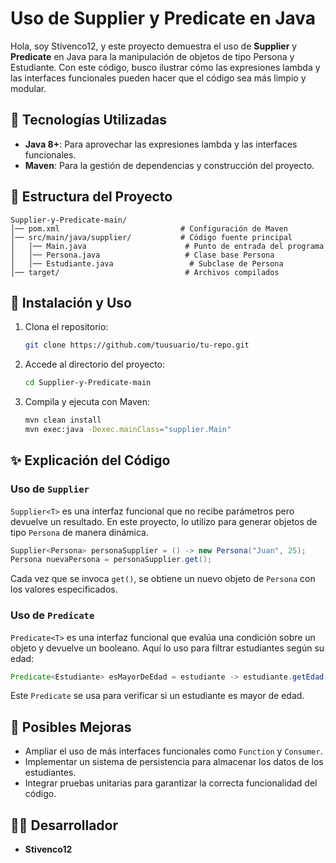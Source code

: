 # Uso de Supplier y Predicate en Java

Hola, soy Stivenco12, y este proyecto demuestra el uso de **Supplier** y **Predicate** en Java para la manipulación de objetos de tipo Persona y Estudiante. Con este código, busco ilustrar cómo las expresiones lambda y las interfaces funcionales pueden hacer que el código sea más limpio y modular.

## 🚀 Tecnologías Utilizadas
- **Java 8+**: Para aprovechar las expresiones lambda y las interfaces funcionales.
- **Maven**: Para la gestión de dependencias y construcción del proyecto.

## 📂 Estructura del Proyecto
```
Supplier-y-Predicate-main/
│── pom.xml                           # Configuración de Maven
│── src/main/java/supplier/           # Código fuente principal
│   │── Main.java                      # Punto de entrada del programa
│   │── Persona.java                   # Clase base Persona
│   │── Estudiante.java                 # Subclase de Persona
│── target/                            # Archivos compilados
```

## 📌 Instalación y Uso
1. Clona el repositorio:
   ```bash
   git clone https://github.com/tuusuario/tu-repo.git
   ```
2. Accede al directorio del proyecto:
   ```bash
   cd Supplier-y-Predicate-main
   ```
3. Compila y ejecuta con Maven:
   ```bash
   mvn clean install
   mvn exec:java -Dexec.mainClass="supplier.Main"
   ```

## ✨ Explicación del Código
### **Uso de `Supplier`**
`Supplier<T>` es una interfaz funcional que no recibe parámetros pero devuelve un resultado. En este proyecto, lo utilizo para generar objetos de tipo `Persona` de manera dinámica.
```java
Supplier<Persona> personaSupplier = () -> new Persona("Juan", 25);
Persona nuevaPersona = personaSupplier.get();
```
Cada vez que se invoca `get()`, se obtiene un nuevo objeto de `Persona` con los valores especificados.

### **Uso de `Predicate`**
`Predicate<T>` es una interfaz funcional que evalúa una condición sobre un objeto y devuelve un booleano. Aquí lo uso para filtrar estudiantes según su edad:
```java
Predicate<Estudiante> esMayorDeEdad = estudiante -> estudiante.getEdad() >= 18;
```
Este `Predicate` se usa para verificar si un estudiante es mayor de edad.

## 📌 Posibles Mejoras
- Ampliar el uso de más interfaces funcionales como `Function` y `Consumer`.
- Implementar un sistema de persistencia para almacenar los datos de los estudiantes.
- Integrar pruebas unitarias para garantizar la correcta funcionalidad del código.

## 👨‍💻 Desarrollador
- **Stivenco12**

